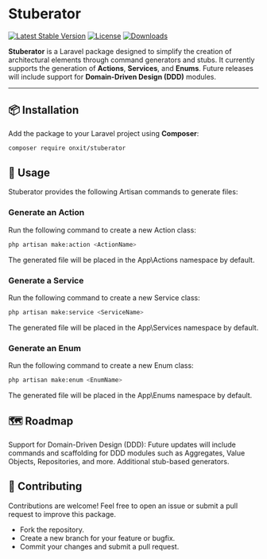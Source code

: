 # Stuberator

[![Latest Stable Version](https://img.shields.io/packagist/v/onxit/stuberator.svg)](https://packagist.org/packages/onxit/stuberator)
[![License](https://img.shields.io/packagist/l/onxit/stuberator.svg)](LICENSE)
[![Downloads](https://img.shields.io/packagist/dt/onxit/stuberator.svg)](https://packagist.org/packages/onxit/stuberator)

**Stuberator** is a Laravel package designed to simplify the creation of architectural elements through command generators and stubs. It currently supports the generation of **Actions**, **Services**, and **Enums**. Future releases will include support for **Domain-Driven Design (DDD)** modules.

---

## 📦 Installation

Add the package to your Laravel project using **Composer**:

```bash
composer require onxit/stuberator
```

## 🚀 Usage
Stuberator provides the following Artisan commands to generate files:

### Generate an Action
   Run the following command to create a new Action class:


```bash 
php artisan make:action <ActionName>
```
The generated file will be placed in the App\Actions namespace by default.

### Generate a Service
   Run the following command to create a new Service class:

```bash 
php artisan make:service <ServiceName>
```

The generated file will be placed in the App\Services namespace by default.

### Generate an Enum
   Run the following command to create a new Enum class:

```bash 
php artisan make:enum <EnumName>
```

The generated file will be placed in the App\Enums namespace by default.


## 🗺 Roadmap
Support for Domain-Driven Design (DDD): Future updates will include commands and scaffolding for DDD modules such as Aggregates, Value Objects, Repositories, and more.
Additional stub-based generators.

## 🤝 Contributing
Contributions are welcome! Feel free to open an issue or submit a pull request to improve this package.

- Fork the repository.
- Create a new branch for your feature or bugfix.
- Commit your changes and submit a pull request.
